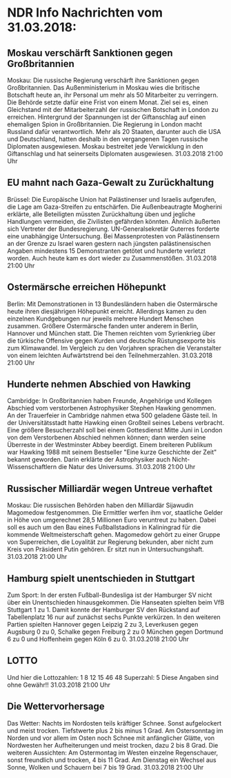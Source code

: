 # NDR Info Nachrichten vom 31.03.2018:


## Moskau verschärft Sanktionen gegen Großbritannien
Moskau: Die russische Regierung verschärft ihre Sanktionen gegen Großbritannien. Das Außenministerium in Moskau wies die britische Botschaft heute an, ihr Personal um mehr als 50 Mitarbeiter zu verringern. Die Behörde setzte dafür eine Frist von einem Monat. Ziel sei es, einen Gleichstand mit der Mitarbeiterzahl der russischen Botschaft in London zu erreichen. Hintergrund der Spannungen ist der Giftanschlag auf einen ehemaligen Spion in Großbritannien. Die Regierung in London macht Russland dafür verantwortlich. Mehr als 20 Staaten, darunter auch die USA und Deutschland, hatten deshalb in den vergangenen Tagen russische Diplomaten ausgewiesen. Moskau bestreitet jede Verwicklung in den Giftanschlag und hat seinerseits Diplomaten ausgewiesen. 31.03.2018 21:00 Uhr 

## EU mahnt nach Gaza-Gewalt zu Zurückhaltung
Brüssel: Die Europäische Union hat Palästinenser und Israelis aufgerufen, die Lage am Gaza-Streifen zu entschärfen. Die Außenbeautragte Mogherini erklärte, alle Beteiligten müssten Zurückhaltung üben und jegliche Handlungen vermeiden, die Zivilisten gefährden könnten. Ähnlich äußerten sich Vertreter der Bundesregierung. UN-Generalsekretär Guterres forderte eine unabhängige Untersuchung. Bei Massenprotesten von Palästinensern an der Grenze zu Israel waren gestern nach jüngsten palästinensischen Angaben mindestens 15 Demonstranten getötet und hunderte verletzt worden. Auch heute kam es dort wieder zu Zusammenstößen. 31.03.2018 21:00 Uhr 

## Ostermärsche erreichen Höhepunkt
Berlin: Mit Demonstrationen in 13 Bundesländern haben die Ostermärsche heute ihren diesjährigen Höhepunkt erreicht. Allerdings kamen zu den einzelnen Kundgebungen nur jeweils mehrere Hundert Menschen zusammen. Größere Ostermärsche fanden unter anderem in Berlin, Hannover und München statt. Die Themen reichten vom Syrienkrieg über die türkische Offensive gegen Kurden und deutsche Rüstungsexporte bis zum Klimawandel. Im Vergleich zu den Vorjahren sprachen die Veranstalter von einem leichten Aufwärtstrend bei den Teilnehmerzahlen. 31.03.2018 21:00 Uhr 

## Hunderte nehmen Abschied von Hawking
Cambridge:	In Großbritannien haben Freunde, Angehörige und Kollegen Abschied vom verstorbenen Astrophysiker Stephen Hawking genommen. An der Trauerfeier in Cambridge nahmen etwa 500 geladene Gäste teil. In der Universitätsstadt hatte Hawking einen Großteil seines Lebens verbracht. Eine größere Besucherzahl soll bei einem Gottesdienst Mitte Juni in London von dem Verstorbenen Abschied nehmen können; dann werden seine Überreste in der Westminster Abbey beerdigt. Einem breiteren Publikum war Hawking 1988 mit seinem Bestseller "Eine kurze Geschichte der Zeit" bekannt geworden. Darin erklärte der Astrophysiker auch Nicht-Wissenschaftlern die Natur des Universums. 31.03.2018 21:00 Uhr 

## Russischer Milliardär wegen Untreue verhaftet
Moskau: Die russischen Behörden haben den Milliardär Sijawudin Magomedow festgenommen. Die Ermittler werfen ihm vor, staatliche Gelder in Höhe von umgerechnet 28,5 Millionen Euro veruntreut zu haben. Dabei soll es auch um den Bau eines Fußballstadions in Kaliningrad für die kommende Weltmeisterschaft gehen. Magomedow gehört zu einer Gruppe von Superreichen, die Loyalität zur Regierung bekunden, aber nicht zum Kreis von Präsident Putin gehören. Er sitzt nun in Untersuchungshaft. 31.03.2018 21:00 Uhr 

## Hamburg spielt unentschieden in Stuttgart
Zum Sport: In der ersten Fußball-Bundesliga ist der Hamburger SV nicht über ein Unentschieden hinausgekommen. Die Hanseaten spielten beim VfB Stuttgart 1 zu 1. Damit konnte der Hamburger SV den Rückstand auf Tabellenplatz 16 nur auf zunächst sechs Punkte verkürzen. In den weiteren Partien spielten
Hannover gegen Leipzig 2 zu 3, Leverkusen gegen Augsburg 0 zu 0, Schalke gegen Freiburg 2 zu 0
München gegen Dortmund 6 zu 0
und
Hoffenheim gegen Köln 6 zu 0. 31.03.2018 21:00 Uhr 

## LOTTO
Und hier die Lottozahlen:
1		8		12		15		46		48
Superzahl:		5
Diese Angaben sind ohne Gewähr!! 31.03.2018 21:00 Uhr 

## Die Wettervorhersage
Das Wetter:
Nachts im Nordosten teils kräftiger Schnee. Sonst aufgelockert und meist trocken. Tiefstwerte plus 2 bis minus 1 Grad. Am Ostersonntag im Norden und vor allem im Osten noch Schnee mit anfänglicher Glätte, von Nordwesten her Aufheiterungen und meist trocken, dazu 2 bis 8 Grad. Die weiteren Aussichten: Am Ostermontag im Westen einzelne Regenschauer, sonst freundlich und trocken, 4 bis 11 Grad. Am Dienstag ein Wechsel aus Sonne, Wolken und Schauern bei 7 bis 19 Grad. 31.03.2018 21:00 Uhr 
